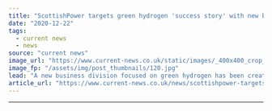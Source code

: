 ```yaml
---
title: "ScottishPower targets green hydrogen 'success story' with new business unit"
date: "2020-12-22"
tags: 
  - current news
  - news
source: "current news"
image_url: "https://www.current-news.co.uk/static/images/_400x400_crop_center-center/ScottishPower-Renewables-Windfarm-Opening-1.jpg"
image_fp: "/assets/img/post_thumbnails/120.jpg"
lead: "​A new business division focused on green hydrogen has been created by ScottishPower, with its first projects expected next year."
article_url: "https://www.current-news.co.uk/news/scottishpower-targets-green-hydrogen-success-story-with-new-business-unit?utm_source=rss-feeds&utm_medium=rss&utm_campaign=rss"
---
```


---

